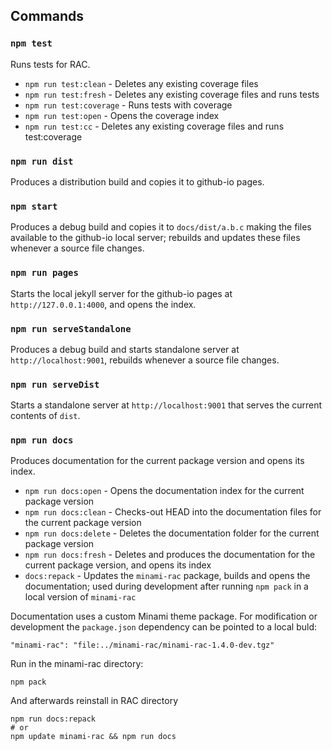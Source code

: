 ## Commands

### `npm test`
Runs tests for RAC.

+ `npm run test:clean` - Deletes any existing coverage files
+ `npm run test:fresh` - Deletes any existing coverage files and runs tests
+ `npm run test:coverage` - Runs tests with coverage
+ `npm run test:open` - Opens the coverage index
+ `npm run test:cc` - Deletes any existing coverage files and runs test:coverage


### `npm run dist`
Produces a distribution build and copies it to github-io pages.



### `npm start`
Produces a debug build and copies it to `docs/dist/a.b.c` making the files available to the github-io local server; rebuilds and updates these files whenever a source file changes.


### `npm run pages`
Starts the local jekyll server for the github-io pages at `http://127.0.0.1:4000`, and opens the index.


### `npm run serveStandalone`
Produces a debug build and starts standalone server at `http://localhost:9001`, rebuilds whenever a source file changes.


### `npm run serveDist`
Starts a standalone server at `http://localhost:9001` that serves the current contents of `dist`.


### `npm run docs`
Produces documentation for the current package version and opens its index.

+ `npm run docs:open` - Opens the documentation index for the current package version
+ `npm run docs:clean` - Checks-out HEAD into the documentation files for the current package version
+ `npm run docs:delete` - Deletes the documentation folder for the current package version
+ `npm run docs:fresh` - Deletes and produces the documentation for the current package version, and opens its index
+ `docs:repack` - Updates the `minami-rac` package, builds and opens the documentation; used during development after running `npm pack` in a local version of `minami-rac`


Documentation uses a custom Minami theme package. For modification or development the `package.json` dependency can be pointed to a local buld:
```
"minami-rac": "file:../minami-rac/minami-rac-1.4.0-dev.tgz"
```

Run in the minami-rac directory:
```
npm pack
```

And afterwards reinstall in RAC directory
```
npm run docs:repack
# or
npm update minami-rac && npm run docs
```

